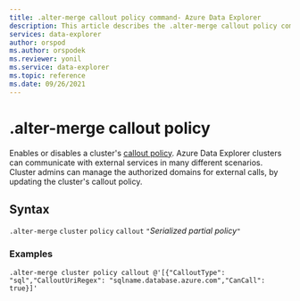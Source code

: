 ```yaml
---
title: .alter-merge callout policy command- Azure Data Explorer
description: This article describes the .alter-merge callout policy command in Azure Data Explorer.
services: data-explorer
author: orspod
ms.author: orspodek
ms.reviewer: yonil
ms.service: data-explorer
ms.topic: reference
ms.date: 09/26/2021
---
```

# .alter-merge callout policy

Enables or disables a cluster's [callout policy](calloutpolicy.md). Azure Data Explorer clusters can communicate with external services in many different scenarios. Cluster admins can manage the authorized domains for external calls, by updating the cluster's callout policy.

## Syntax

`.alter-merge` `cluster` `policy` `callout` `"`*Serialized partial policy*`"`

### Examples

```kusto
.alter-merge cluster policy callout @'[{"CalloutType": "sql","CalloutUriRegex": "sqlname.database.azure.com","CanCall": true}]'
```
